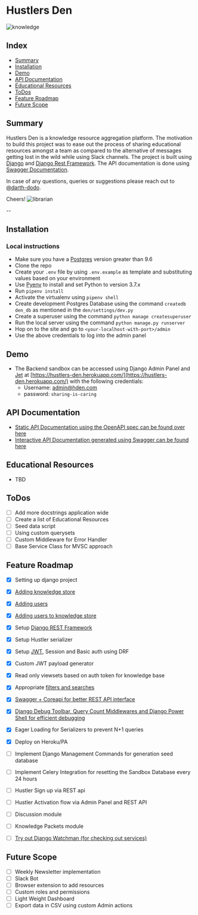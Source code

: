 # Hustlers Den

![knowledge](https://media.giphy.com/media/TI32JwHmWQEi4/giphy.gif)

## Index
- [Summary](#summary)
- [Installation](#installation)
- [Demo](#demo)
- [API Documentation](#api-documentation)
- [Educational Resources](#educational-resources)
- [ToDos](#todos)
- [Feature Roadmap](#feature-roadmap)
- [Future Scope](#future-scope)

## Summary
Hustlers Den is a knowledge resource aggregation platform. The motivation to build this project was to ease out the process of sharing educational resources amongst a team as compared to the alternative of messages getting lost in the wild while using Slack channels. The project is built using [Django](https://www.djangoproject.com/) and [Django Rest Framework](https://www.django-rest-framework.org/). The API documentation is done using [Swagger Documentation](https://hustlers-den.herokuapp.com/swagger-docs/).

In case of any questions, queries or suggestions please reach out to [@darth-dodo](https://github.com/darth-dodo).

Cheers!
![librarian](https://media.giphy.com/media/l0HlMEi55YsfXyzMk/source.gif)

--

## Installation
### Local instructions
- Make sure you have a [Postgres](http://postgresguide.com/) version greater than 9.6
- Clone the repo
- Create your `.env` file by using `.env.example` as template and substituting values based on your environment
- Use [Pyenv](https://github.com/pyenv/pyenv) to install and set Python to version 3.7.x
- Run `pipenv install`
- Activate the virtualenv using `pipenv shell`
- Create development Postgres Database using the command `createdb den_db` as mentioned in the `den/settings/dev.py`
- Create a superuser using the command `python manage createsuperuser`
- Run the local server using the command `python manage.py runserver`
- Hop on to the site and go to `<your-localhost-with-port>/admin`
- Use the above credentials to log into the admin panel

## Demo
- The Backend sandbox can be accessed using Django Admin Panel and [Jet](https://github.com/activeadmin/activeadmin) at [https://hustlers-den.herokuapp.com/](https://hustlers-den.herokuapp.com/) with the following credentials:
  - Username: admin@hden.com
  - password: `sharing-is-caring`

## API Documentation
- [Static API Documentation using the OpenAPI spec can be found over here](https://hustlers-den.herokuapp.com/docs)
- [Interactive API Documentation generated using Swagger can be found here](https://hustlers-den.herokuapp.com/swagger-docs)

## Educational Resources
- TBD


## ToDos
- [ ] Add more docstrings application wide
- [ ] Create a list of Educational Resources
- [ ] Seed data script
- [ ] Using custom querysets
- [ ] Custom Middleware for Error Handler
- [ ] Base Service Class for MVSC approach

## Feature Roadmap

- [x] Setting up django project
- [x] [Adding knowledge store](https://github.com/darth-dodo/hustlers-den/pull/2)
- [x] [Adding users](https://github.com/darth-dodo/hustlers-den/pull/5)
- [x] [Adding users to knowledge store](https://github.com/darth-dodo/hustlers-den/pull/6)
- [x] Setup [Django REST Framework](http://www.django-rest-framework.org/)
- [x] Setup Hustler serializer
- [x] Setup [JWT](https://github.com/GetBlimp/django-rest-framework-jwt), Session and Basic auth using DRF
- [x] Custom JWT payload generator
- [x] Read only viewsets based on auth token for knowledge base
- [x] Appropriate [filters and searches](https://github.com/carltongibson/django-filter)
- [x] [Swagger + Coreapi for better REST API interface](https://github.com/darth-dodo/hustlers-den/pull/10)
- [x] [Django Debug Toolbar, Query Count Middlewares and Django Power Shell for efficient debugging](https://github.com/darth-dodo/hustlers-den/pull/11)
- [x] Eager Loading for Serializers to prevent N+1 queries
- [x] Deploy on Heroku/PA
- [ ] Implement Django Management Commands for generation seed database
- [ ] Implement Celery Integration for resetting the Sandbox Database every 24 hours
- [ ] Hustler Sign up via REST api
- [ ] Hustler Activation flow via Admin Panel and REST API
- [ ] Discussion module
- [ ] Knowledge Packets module
- [ ] [Try out Django Watchman (for checking out services)](https://github.com/mwarkentin/django-watchman)


## Future Scope
- [ ] Weekly Newsletter implementation
- [ ] Slack Bot
- [ ] Browser extension to add resources
- [ ] Custom roles and permissions
- [ ] Light Weight Dashboard
- [ ] Export data in CSV using custom Admin actions
